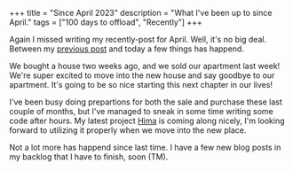 +++
title = "Since April 2023"
description = "What I've been up to since April."
tags = ["100 days to offload", "Recently"]
+++

Again I missed writing my recently-post for April. Well, it's no big deal.
Between my [previous post](/blog/march-recently) and today a few things has
happend.

We bought a house two weeks ago, and we sold our apartment last week! We're
super excited to move into the new house and say goodbye to our apartment. It's
going to be so nice starting this next chapter in our lives!

I've been busy doing prepartions for both the sale and purchase these last
couple of months, but I've managed to sneak in some time writing some code after
hours. My latest project [Hima][hima] is coming along nicely, I'm looking
forward to utilizing it properly when we move into the new place.

Not a lot more has happend since last time. I have a few new blog posts in my
backlog that I have to finish, soon (TM).

[hima]: https://sr.ht/~timharek/hima
